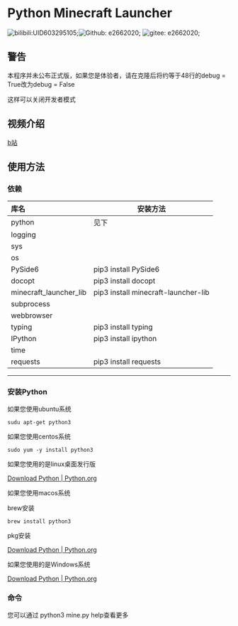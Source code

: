 # Python Minecraft Launcher

![bilibili:UID603295105;](https://img.shields.io/badge/BiliBili-UID603295105-00aeec?logo=bilibili&style=flat-square)![Github: e2662020;](https://img.shields.io/badge/GitHub-e2662020-25292e?logo=github&style=flat-square) ![gitee: e2662020;](https://img.shields.io/badge/Gitee-e2662020-fe7300?logo=gitee&style=flat-square)

## 警告

本程序并未公布正式版，如果您是体验者，请在克隆后将约等于48行的debug = True改为debug = False

这样可以关闭开发者模式

## 视频介绍

[b站](https://www.bilibili.com/video/BV1Yt4y1c7WF)



## 使用方法

### 依赖

| 库名                   | 安装方法                            |
| :--------------------- | ----------------------------------- |
| python                 | 见下                                |
| logging                |                                     |
| sys                    |                                     |
| os                     |                                     |
| PySide6                | pip3 install PySide6                |
| docopt                 | pip3 install docopt                 |
| minecraft_launcher_lib | pip3 install minecraft-launcher-lib |
| subprocess             |                                     |
| webbrowser             |                                     |
| typing                 | pip3 install typing                 |
| IPython                | pip3 install ipython                |
| time                   |                                     |
| requests               | pip3 install requests               |

____________________

### 安装Python

如果您使用ubuntu系统

```
sudu apt-get python3
```

如果您使用centos系统

```
sudo yum -y install python3
```

如果您使用的是linux桌面发行版

[Download Python | Python.org](https://www.python.org/downloads/)

如果您使用macos系统

brew安装

```
brew install python3
```

pkg安装

[Download Python | Python.org](https://www.python.org/downloads/)

如果您使用的是Windows系统

[Download Python | Python.org](https://www.python.org/downloads/)

### 命令

您可以通过 python3 mine.py help查看更多
